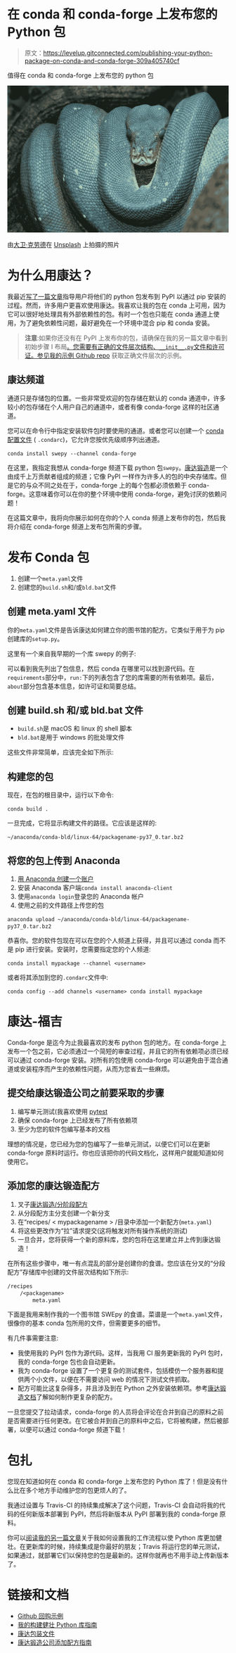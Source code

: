 # 在 conda 和 conda-forge 上发布您的 Python 包

> 原文：<https://levelup.gitconnected.com/publishing-your-python-package-on-conda-and-conda-forge-309a405740cf>

值得在 conda 和 conda-forge 上发布您的 python 包

![](img/9e59445e74b681b050fbc058277ce6db.png)

由[大卫·克劳德](https://unsplash.com/@davidclode?utm_source=unsplash&utm_medium=referral&utm_content=creditCopyText)在 [Unsplash](https://unsplash.com/s/photos/anaconda?utm_source=unsplash&utm_medium=referral&utm_content=creditCopyText) 上拍摄的照片

# 为什么用康达？

我最近[写了一篇文章](/turn-your-python-code-into-a-pip-package-in-minutes-433ae669657f)指导用户将他们的 python 包发布到 PyPI 以通过 pip 安装的过程。然而，许多用户更喜欢使用康达。我喜欢让我的包在 conda 上可用，因为它可以很好地处理具有外部依赖性的包。有时一个包也只能在 conda 通道上使用，为了避免依赖性问题，最好避免在一个环境中混合 pip 和 conda 安装。

> **注意**:如果你还没有在 PyPI 上发布你的包，请确保在我的另一篇文章中看到初始步骤 I 布局[。您需要有正确的文件层次结构、`__init__.py`文件和许可证。参见我的](/turn-your-python-code-into-a-pip-package-in-minutes-433ae669657f)[示例 Github repo](https://github.com/wino6687/pip_conda_demo) 获取正确文件层次的示例。

## 康达频道

通道只是存储包的位置。一些非常受欢迎的包存储在默认的 conda 通道中，许多较小的包存储在个人用户自己的通道中，或者有像 conda-forge 这样的社区通道。

您可以在命令行中指定安装软件包时要使用的通道。或者您可以创建一个 [conda 配置文件](https://docs.conda.io/projects/conda/en/latest/user-guide/configuration/use-condarc.html) ( `.condarc`)，它允许您按优先级顺序列出通道。

```
conda install swepy --channel conda-forge
```

在这里，我指定我想从 conda-forge 频道下载 python 包`swepy`。[康达锻造](https://conda-forge.org/)是一个由成千上万贡献者组成的频道；它像 PyPI 一样作为许多人的包的中央存储库。但是它的与众不同之处在于，conda-forge 上的每个包都必须依赖于 conda-forge。这意味着你可以在你的整个环境中使用 conda-forge，避免讨厌的依赖问题！

在这篇文章中，我将向你展示如何在你的个人 conda 频道上发布你的包，然后我将介绍在 conda-forge 频道上发布包所需的步骤。

# 发布 Conda 包

1.  创建一个`meta.yaml`文件
2.  创建您的`build.sh`和/或`bld.bat`文件

## 创建 meta.yaml 文件

你的`meta.yaml`文件是告诉康达如何建立你的图书馆的配方。它类似于用于为 pip 创建库的`setup.py`。

这里有一个来自我早期的一个库 swepy 的例子:

可以看到我先列出了包信息，然后 conda 在哪里可以找到源代码。在`requirements`部分中，`run:`下的列表包含了您的库需要的所有依赖项。最后，`about`部分包含基本信息，如许可证和简要总结。

## 创建 build.sh 和/或 bld.bat 文件

*   `build.sh`是 macOS 和 linux 的 shell 脚本
*   `bld.bat`是用于 windows 的批处理文件

这些文件非常简单，应该完全如下所示:

## 构建您的包

现在，在包的根目录中，运行以下命令:

```
conda build .
```

一旦完成，它将显示构建文件的路径。它应该是这样的:

```
~/anaconda/conda-bld/linux-64/packagename-py37_0.tar.bz2
```

## 将您的包上传到 Anaconda

1.  [用 Anaconda 创建一个账户](http://Anaconda.org)
2.  安装 Anaconda 客户端`conda install anaconda-client`
3.  使用`anaconda login`登录您的 Anaconda 帐户
4.  使用之前的文件路径上传您的包

```
anaconda upload ~/anaconda/conda-bld/linux-64/packagename-py37_0.tar.bz2
```

恭喜你。您的软件包现在可以在您的个人频道上获得，并且可以通过 conda 而不是 pip 进行安装。安装时，您需要指定您的个人频道:

```
conda install mypackage --channel <username>
```

或者将其添加到您的`.condarc`文件中:

```
conda config --add channels <username> conda install mypackage
```

# 康达-福吉

Conda-forge 是迄今为止我最喜欢的发布 python 包的地方。在 conda-forge 上发布一个包之前，它必须通过一个简短的审查过程，并且它的所有依赖项必须已经可以通过 conda-forge 安装。对所有的包使用 conda-forge 可以避免由于混合通道或安装程序而产生的依赖性问题，从而为您省去一些麻烦。

## 提交给康达锻造公司之前要采取的步骤

1.  编写单元测试(我喜欢使用 [pytest](https://docs.pytest.org/en/stable/)
2.  确保 conda-forge 上已经发布了所有依赖项
3.  至少为您的软件包编写基本的文档

理想的情况是，您已经为您的包编写了一些单元测试，以便它们可以在更新 conda-forge 原料时运行。你也应该把你的代码文档化，这样用户就能知道如何使用它。

## 添加您的康达锻造配方

1.  叉子[康达锻造/分阶段配方](https://github.com/conda-forge/staged-recipes)
2.  从分段配方主分支创建一个新分支
3.  在“recipes/ < mypackagename > /目录中添加一个新配方(`meta.yaml`)
4.  将这些更改作为“拉”请求提交(这将触发对所有操作系统的测试)
5.  一旦合并，您将获得一个新的原料库，您的包将在这里建立并上传到康达锻造！

在所有这些步骤中，唯一有点混乱的部分是创建你的食谱。您应该在分叉的“分段配方”存储库中创建的文件层次结构如下所示:

```
/recipes
    /<packagename>
        meta.yaml 
```

下面是我用来制作我的一个图书馆 SWEpy 的食谱。菜谱是一个`meta.yaml`文件，很像你的基本 conda 包所用的文件，但需要更多的细节。

有几件事需要注意:

*   我使用我的 PyPI 包作为源代码。这样，当我用 CI 服务更新我的 PyPI 包时，我的 conda-forge 包也会自动更新。
*   我为 conda-forge 设置了一个更复杂的测试套件，包括模仿一个服务器和提供两个小文件，以便在不需要访问 web 的情况下测试文件抓取。
*   配方可能比这复杂得多，并且涉及到在 Python 之外安装依赖项。参考[康达锻造文档](https://conda-forge.org/docs/maintainer/adding_pkgs.html#the-recipe-meta-yaml)了解如何制作更复杂的配方。

一旦您提交了拉动请求，conda-forge 的人员将会评论在合并到自己的原料之前是否需要进行任何更改。在它被合并到自己的原料中之后，它将被构建，然后被部署，以便可以通过 conda-forge 频道下载！

# 包扎

您现在知道如何在 conda 和 conda-forge 上发布您的 Python 库了！但是没有什么比在多个地方手动维护您的包更烦人的了。

我通过设置与 Travis-CI 的持续集成解决了这个问题，Travis-CI 会自动将我的代码的任何新版本部署到 PyPI，然后将新版本从 PyPI 部署到我的 conda-forge 原料。

你可以[阅读我的另一篇文章](/tools-for-writing-effective-and-robust-python-libraries-28bfd4c018c1)关于我如何设置我的工作流程以使 Python 库更加健壮。在更新库的时候，持续集成是你最好的朋友；Travis 将运行您的单元测试，如果通过，就部署它们以保持您的包是最新的。这样你就再也不用手动上传新版本了。

# 链接和文档

*   [Github 回购示例](https://github.com/wino6687/pip_conda_demo)
*   [我的构建健壮 Python 库指南](/tools-for-writing-effective-and-robust-python-libraries-28bfd4c018c1)
*   [康达包装文件](https://conda.io/projects/conda-build/en/latest/user-guide/tutorials/build-pkgs.html)
*   [康达锻造公司添加配方指南](https://conda-forge.org/#add_recipe)